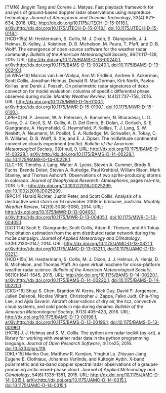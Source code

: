 [TM16] Jingyin Tang and Corene J\. Matyas\.
Fast playback framework for analysis of ground\-based doppler radar observations using mapreduce technology\.
*Journal of Atmospheric and Oceanic Technology*, 33\(4\):621&ndash;634, 2016\.
URL: [http://dx\.doi\.org/10\.1175/JTECH\-D\-15\-0118\.1](http://dx.doi.org/10.1175/JTECH-D-15-0118.1), [arXiv:http://dx\.doi\.org/10\.1175/JTECH\-D\-15\-0118\.1](http://arxiv.org/abs/http://dx.doi.org/10.1175/JTECH-D-15-0118.1), [doi:10\.1175/JTECH\-D\-15\-0118\.1](http://dx.doi.org/10.1175/JTECH-D-15-0118.1)\.  
[HCD+15a] M\. Heistermann, S\. Collis, M\. J\. Dixon, S\. Giangrande, J\. J\. Helmus, B\. Kelley, J\. Koistinen, D\. B\. Michelson, M\. Peura, T\. Pfaff, and D\. B\. Wolff\.
The emergence of open\-source software for the weather radar community\.
*Bulletin of the American Meteorological Society*, 96\(1\):117&ndash;128, 2015\.
URL: [http://dx\.doi\.org/10\.1175/BAMS\-D\-13\-00240\.1](http://dx.doi.org/10.1175/BAMS-D-13-00240.1), [arXiv:http://dx\.doi\.org/10\.1175/BAMS\-D\-13\-00240\.1](http://arxiv.org/abs/http://dx.doi.org/10.1175/BAMS-D-13-00240.1), [doi:10\.1175/BAMS\-D\-13\-00240\.1](http://dx.doi.org/10.1175/BAMS-D-13-00240.1)\.  
[vLWFA+16] Marcus van Lier\-Walqui, Ann M\. Fridlind, Andrew S\. Ackerman, Scott Collis, Jonathan Helmus, Donald R\. MacGorman, Kirk North, Pavlos Kollias, and Derek J\. Posselt\.
On polarimetric radar signatures of deep convection for model evaluation: columns of specific differential phase observed during mc3e\.
*Monthly Weather Review*, 144\(2\):737&ndash;758, 2016\.
URL: [http://dx\.doi\.org/10\.1175/MWR\-D\-15\-0100\.1](http://dx.doi.org/10.1175/MWR-D-15-0100.1), [arXiv:http://dx\.doi\.org/10\.1175/MWR\-D\-15\-0100\.1](http://arxiv.org/abs/http://dx.doi.org/10.1175/MWR-D-15-0100.1), [doi:10\.1175/MWR\-D\-15\-0100\.1](http://dx.doi.org/10.1175/MWR-D-15-0100.1)\.  
[JPB+0] M\. P\. Jensen, W\. A\. Petersen, A\. Bansemer, N\. Bharadwaj, L\. D\. Carey, D\. J\. Cecil, S\. M\. Collis, A\. D\. Del Genio, B\. Dolan, J\. Gerlach, S\. E\. Giangrande, A\. Heymsfield, G\. Heymsfield, P\. Kollias, T\. J\. Lang, S\. W\. Nesbitt, A\. Neumann, M\. Poellot, S\. A\. Rutledge, M\. Schwaller, A\. Tokay, C\. R\. Williams, D\. B\. Wolff, S\. Xie, and E\. J\. Zipser\.
The midlatitude continental convective clouds experiment \(mc3e\)\.
*Bulletin of the American Meteorological Society*, 0\(0\):null, 0\.
URL: [http://dx\.doi\.org/10\.1175/BAMS\-D\-14\-00228\.1](http://dx.doi.org/10.1175/BAMS-D-14-00228.1), [arXiv:http://dx\.doi\.org/10\.1175/BAMS\-D\-14\-00228\.1](http://arxiv.org/abs/http://dx.doi.org/10.1175/BAMS-D-14-00228.1), [doi:10\.1175/BAMS\-D\-14\-00228\.1](http://dx.doi.org/10.1175/BAMS-D-14-00228.1)\.  
[LLC+16] Timothy J\. Lang, Walter A\. Lyons, Steven A\. Cummer, Brody R\. Fuchs, Brenda Dolan, Steven A\. Rutledge, Paul Krehbiel, William Rison, Mark Stanley, and Thomas Ashcraft\.
Observations of two sprite\-producing storms in colorado\.
*Journal of Geophysical Research: Atmospheres*, pages n/a&ndash;n/a, 2016\.
URL: [http://dx\.doi\.org/10\.1002/2016JD025299](http://dx.doi.org/10.1002/2016JD025299), [doi:10\.1002/2016JD025299](http://dx.doi.org/10.1002/2016JD025299)\.  
[RPC14] Harald Richter, Justin Peter, and Scott Collis\.
Analysis of a destructive wind storm on 16 november 2008 in brisbane, australia\.
*Monthly Weather Review*, 142\(9\):3038&ndash;3060, 2014\.
URL: [http://dx\.doi\.org/10\.1175/MWR\-D\-13\-00405\.1](http://dx.doi.org/10.1175/MWR-D-13-00405.1), [arXiv:http://dx\.doi\.org/10\.1175/MWR\-D\-13\-00405\.1](http://arxiv.org/abs/http://dx.doi.org/10.1175/MWR-D-13-00405.1), [doi:10\.1175/MWR\-D\-13\-00405\.1](http://dx.doi.org/10.1175/MWR-D-13-00405.1)\.  
[GCTT14] Scott E\. Giangrande, Scott Collis, Adam K\. Theisen, and Ali Tokay\.
Precipitation estimation from the arm distributed radar network during the mc3e campaign\.
*Journal of Applied Meteorology and Climatology*, 53\(9\):2130&ndash;2147, 2014\.
URL: [http://dx\.doi\.org/10\.1175/JAMC\-D\-13\-0321\.1](http://dx.doi.org/10.1175/JAMC-D-13-0321.1), [arXiv:http://dx\.doi\.org/10\.1175/JAMC\-D\-13\-0321\.1](http://arxiv.org/abs/http://dx.doi.org/10.1175/JAMC-D-13-0321.1), [doi:10\.1175/JAMC\-D\-13\-0321\.1](http://dx.doi.org/10.1175/JAMC-D-13-0321.1)\.  
[HCD+15b] M\. Heistermann, S\. Collis, M\. J\. Dixon, J\. J\. Helmus, A\. Henja, D\. B\. Michelson, and Thomas Pfaff\.
An open virtual machine for cross\-platform weather radar science\.
*Bulletin of the American Meteorological Society*, 96\(10\):1641&ndash;1645, 2015\.
URL: [http://dx\.doi\.org/10\.1175/BAMS\-D\-14\-00220\.1](http://dx.doi.org/10.1175/BAMS-D-14-00220.1), [arXiv:http://dx\.doi\.org/10\.1175/BAMS\-D\-14\-00220\.1](http://arxiv.org/abs/http://dx.doi.org/10.1175/BAMS-D-14-00220.1), [doi:10\.1175/BAMS\-D\-14\-00220\.1](http://dx.doi.org/10.1175/BAMS-D-14-00220.1)\.  
[CKG+16] Shuyi S\. Chen, Brandon W\. Kerns, Nick Guy, David P\. Jorgensen, Julien Delanoë, Nicolas Viltard, Christopher J\. Zappa, Falko Judt, Chia\-Ying Lee, and Ajda Savarin\.
Aircraft observations of dry air, the itcz, convective cloud systems, and cold pools in mjo during dynamo\.
*Bulletin of the American Meteorological Society*, 97\(3\):405&ndash;423, 2016\.
URL: [http://dx\.doi\.org/10\.1175/BAMS\-D\-13\-00196\.1](http://dx.doi.org/10.1175/BAMS-D-13-00196.1), [arXiv:http://dx\.doi\.org/10\.1175/BAMS\-D\-13\-00196\.1](http://arxiv.org/abs/http://dx.doi.org/10.1175/BAMS-D-13-00196.1), [doi:10\.1175/BAMS\-D\-13\-00196\.1](http://dx.doi.org/10.1175/BAMS-D-13-00196.1)\.  
[HC16] J\. J\. Helmus and S\. M\. Collis\.
The python arm radar toolkit \(py\-art\), a library for working with weather radar data in the python programming language\.
*Journal of Open Research Software*, 4\(1\):e25, 2016\.
[doi:10\.5334/jors\.119](http://dx.doi.org/10.5334/jors.119)\.  
[OKL+15] Mariko Oue, Matthew R\. Kumjian, Yinghui Lu, Zhiyuan Jiang, Eugene E\. Clothiaux, Johannes Verlinde, and Kultegin Aydin\.
X\-band polarimetric and ka\-band doppler spectral radar observations of a graupel\-producing arctic mixed\-phase cloud\.
*Journal of Applied Meteorology and Climatology*, 54\(6\):1335&ndash;1351, 2015\.
URL: [http://dx\.doi\.org/10\.1175/JAMC\-D\-14\-0315\.1](http://dx.doi.org/10.1175/JAMC-D-14-0315.1), [arXiv:http://dx\.doi\.org/10\.1175/JAMC\-D\-14\-0315\.1](http://arxiv.org/abs/http://dx.doi.org/10.1175/JAMC-D-14-0315.1), [doi:10\.1175/JAMC\-D\-14\-0315\.1](http://dx.doi.org/10.1175/JAMC-D-14-0315.1)\.  
